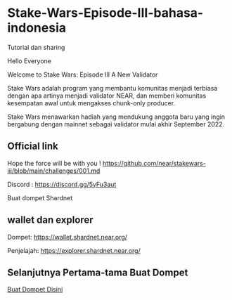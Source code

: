 # Stake-Wars-Episode-III-bahasa-indonesia

Tutorial dan sharing

Hello Everyone 

Welcome to Stake Wars: Episode III A New Validator

Stake Wars adalah program yang membantu komunitas menjadi terbiasa dengan apa artinya menjadi validator NEAR, dan memberi komunitas kesempatan awal untuk mengakses chunk-only producer.

Stake Wars menawarkan hadiah yang mendukung anggota baru yang ingin bergabung dengan mainnet sebagai validator mulai akhir September 2022.

## Official link

Hope the force will be with you ! https://github.com/near/stakewars-iii/blob/main/challenges/001.md

Discord : https://discord.gg/5yFu3aut

Buat dompet Shardnet

## wallet dan explorer

Dompet: https://wallet.shardnet.near.org/

Penjelajah: https://explorer.shardnet.near.org/

## Selanjutnya Pertama-tama Buat Dompet 

[Buat Dompet Disini](./buat_dompet.md)
